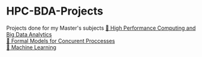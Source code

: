 # HPC-BDA-Projects
Projects done for my Master's subjects  [🤖 High Performance Computing and Big Data Analytics](https://www.cs.ubbcluj.ro/education/academic-programmes/masters-programmes/high-performance-computing-and-big-data-analytics-programme-profile/)<br>
[🍣 Formal Models for Concurent Proccesses](https://github.com/radRares1/MFPC) <br>
[🥜 Machine Learning](https://github.com/radRares1/Machine-Learning) <br>
